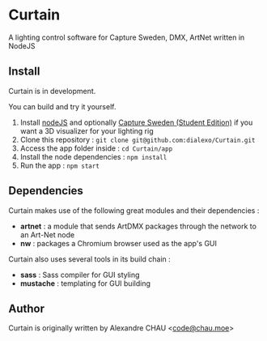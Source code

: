 # Curtain

A lighting control software for Capture Sweden, DMX, ArtNet written in NodeJS

## Install

Curtain is in development.

You can build and try it yourself.

1. Install [nodeJS](https://nodejs.org/en/) and optionally [Capture Sweden (Student Edition)](http://www.capturesweden.com/Download/Student-Edition) if you want a 3D visualizer for your lighting rig
2. Clone this repository : `git clone git@github.com:dialexo/Curtain.git`
3. Access the app folder inside : `cd Curtain/app`
4. Install the node dependencies : `npm install`
5. Run the app : `npm start`

## Dependencies

Curtain makes use of the following great modules and their dependencies :

- **artnet** : a module that sends ArtDMX packages through the network to an Art-Net node
- **nw** : packages a Chromium browser used as the app's GUI

Curtain also uses several tools in its build chain :

- **sass** : Sass compiler for GUI styling
- **mustache** : templating for GUI building

## Author

Curtain is originally written by Alexandre CHAU \<code@chau.moe>